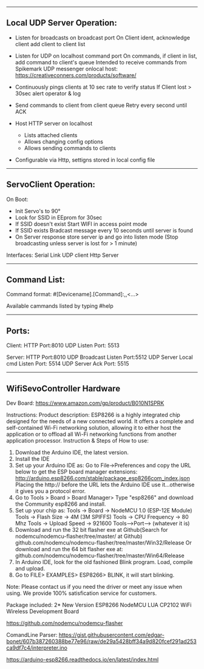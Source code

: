 -------------------------------------------------------------
Local UDP Server Operation:
-------------------------------------------------------------
- Listen for broadcasts on broadcast port
    On Client ident, acknowledge client add client to client list

- Listen for UDP on localhost command port
    On commands, if client in list, add command to client's queue
    Intended to receive commands from Spikemark UDP messenger onlocal host:
            https://creativeconners.com/products/software/

- Continuously pings clients at 10 sec rate to verify status
    If Client lost > 30sec alert operator & log

- Send commands to client from client queue
    Retry every second until ACK

- Host HTTP server on localhost
    - Lists attached clients
    - Allows changing config options
    - Allows sending commands to clients

- Configurable via Http, settigns stored in local config file

-------------------------------------------------------------
ServoClient Operation:
-------------------------------------------------------------

On Boot:
- Init Servo's to 90°
- Look for SSID in EEprom for 30sec
- If SSID doesn't exist
    Start WIFI in access point mode
- If SSID exists
    Bradcast message every 10 seconds until server is found
- On Server response store server ip and go into listen mode (Stop broadcasting unless server is lost for > 1 minute)


Interfaces:
    Serial Link
    UDP client
    Http Server

-------------------------------------------------------------
Command List:
-------------------------------------------------------------
Command format:
    #[Devicename].[Command]:<arg1>,<arg2>,<...>


Available cammands listed by typing 
    #help

-------------------------------------------------------------
Ports:
-------------------------------------------------------------
Client:
HTTP Port:8010
UDP Listen Port: 5513

Server:
HTTP Port:8010
UDP Broadcast Listen Port:5512
UDP Server Local cmd Listen Port: 5514
UDP Server Ack Port: 5515


-------------------------------------------------------------
WifiSevoController Hardware
-------------------------------------------------------------

Dev Board:
https://www.amazon.com/gp/product/B010N1SPRK

Instructions:
Product description:
ESP8266 is a highly integrated chip designed for the needs of a new connected world. It offers a complete and self-contained Wi-Fi networking solution, allowing it to either host the application or to offload all Wi-Fi networking functions from another application processor. 
Instruction & Steps of How to use:
1. Download the Arduino IDE, the latest version. 
2. Install the IDE
3. Set up your Arduino IDE as: Go to File->Preferences and copy the URL below to get the ESP board manager extensions: http://arduino.esp8266.com/stable/package_esp8266com_index.json Placing the http:// before the URL lets the Arduino IDE use it...otherwise it gives you a protocol error.
4. Go to Tools > Board > Board Manager> Type "esp8266" and download the Community esp8266 and install. 
5. Set up your chip as:
Tools -> Board -> NodeMCU 1.0 (ESP-12E Module)
Tools -> Flash Size -> 4M (3M SPIFFS)
Tools -> CPU Frequency -> 80 Mhz
Tools -> Upload Speed -> 921600
Tools-->Port--> (whatever it is)
6. Download and run the 32 bit flasher exe at Github(Search for nodemcu/nodemcu-flasher/tree/master/ at Github) github.com/nodemcu/nodemcu-flasher/tree/master/Win32/Release Or download and run the 64 bit flasher exe at: github.com/nodemcu/nodemcu-flasher/tree/master/Win64/Release
7. In Arduino IDE, look for the old fashioned Blink program. Load, compile and upload. 
8. Go to FILE> EXAMPLES> ESP8266> BLINK, it will start blinking. 

Note: Please contact us if you need the driver or meet any issue when using. We provide 100% satisfication service for customers. 

Package included: 
2* New Version ESP8266 NodeMCU LUA CP2102 WiFi Wireless Development Board

https://github.com/nodemcu/nodemcu-flasher


ComandLine Parser:
https://gist.githubusercontent.com/edgar-bonet/607b387260388be77e96/raw/de29a5428bff34a9d820fcef291ad253ca9df7c4/interpreter.ino


https://arduino-esp8266.readthedocs.io/en/latest/index.html
